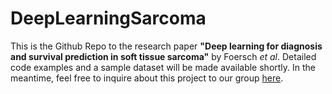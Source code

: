 # DeepLearningSarcoma

This is the Github Repo to the research paper **"Deep learning for diagnosis and survival prediction in soft tissue sarcoma"** by Foersch *et al*. Detailed code examples and a sample dataset will be made available shortly. In the meantime, feel free to inquire about this project to our group [here](mailto:sebastian.foersch@unimedizin-mainz.de?subject=[GitHub]20%Deep%20Learning%20Sarcoma).
